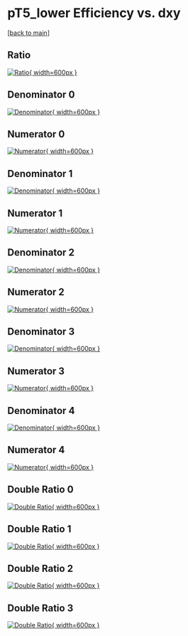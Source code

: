 # pT5_lower Efficiency vs. dxy

[[back to main](./)]



## Ratio

[![Ratio](../mtv/var/pT5_lower_base_11_-1_eff_dxy.png){ width=600px }](../mtv/var/pT5_lower_base_11_-1_eff_dxy.pdf)

## Denominator 0

[![Denominator](../mtv/den/pT5_lower_base_11_-1_eff_dxy_den0.png){ width=600px }](../mtv/den/pT5_lower_base_11_-1_eff_dxy_den0.pdf)

## Numerator 0

[![Numerator](../mtv/num/pT5_lower_base_11_-1_eff_dxy_num0.png){ width=600px }](../mtv/num/pT5_lower_base_11_-1_eff_dxy_num0.pdf)

## Denominator 1

[![Denominator](../mtv/den/pT5_lower_base_11_-1_eff_dxy_den1.png){ width=600px }](../mtv/den/pT5_lower_base_11_-1_eff_dxy_den1.pdf)

## Numerator 1

[![Numerator](../mtv/num/pT5_lower_base_11_-1_eff_dxy_num1.png){ width=600px }](../mtv/num/pT5_lower_base_11_-1_eff_dxy_num1.pdf)

## Denominator 2

[![Denominator](../mtv/den/pT5_lower_base_11_-1_eff_dxy_den2.png){ width=600px }](../mtv/den/pT5_lower_base_11_-1_eff_dxy_den2.pdf)

## Numerator 2

[![Numerator](../mtv/num/pT5_lower_base_11_-1_eff_dxy_num2.png){ width=600px }](../mtv/num/pT5_lower_base_11_-1_eff_dxy_num2.pdf)

## Denominator 3

[![Denominator](../mtv/den/pT5_lower_base_11_-1_eff_dxy_den3.png){ width=600px }](../mtv/den/pT5_lower_base_11_-1_eff_dxy_den3.pdf)

## Numerator 3

[![Numerator](../mtv/num/pT5_lower_base_11_-1_eff_dxy_num3.png){ width=600px }](../mtv/num/pT5_lower_base_11_-1_eff_dxy_num3.pdf)

## Denominator 4

[![Denominator](../mtv/den/pT5_lower_base_11_-1_eff_dxy_den4.png){ width=600px }](../mtv/den/pT5_lower_base_11_-1_eff_dxy_den4.pdf)

## Numerator 4

[![Numerator](../mtv/num/pT5_lower_base_11_-1_eff_dxy_num4.png){ width=600px }](../mtv/num/pT5_lower_base_11_-1_eff_dxy_num4.pdf)

## Double Ratio 0

[![Double Ratio](../mtv/ratio/pT5_lower_base_11_-1_eff_dxy_ratio0.png){ width=600px }](../mtv/ratio/pT5_lower_base_11_-1_eff_dxy_ratio0.pdf)

## Double Ratio 1

[![Double Ratio](../mtv/ratio/pT5_lower_base_11_-1_eff_dxy_ratio1.png){ width=600px }](../mtv/ratio/pT5_lower_base_11_-1_eff_dxy_ratio1.pdf)

## Double Ratio 2

[![Double Ratio](../mtv/ratio/pT5_lower_base_11_-1_eff_dxy_ratio2.png){ width=600px }](../mtv/ratio/pT5_lower_base_11_-1_eff_dxy_ratio2.pdf)

## Double Ratio 3

[![Double Ratio](../mtv/ratio/pT5_lower_base_11_-1_eff_dxy_ratio3.png){ width=600px }](../mtv/ratio/pT5_lower_base_11_-1_eff_dxy_ratio3.pdf)

